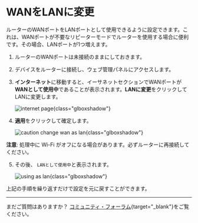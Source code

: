 # WANをLANに変更

ルーターのWANポートをLANポートとして使用できるように設定できます。これは、WANポートが不要なリピーターモードでルーターを使用する場合に便利です。その場合、LANポートが1つ増えます。

1. ルーターのWANポートは未接続のままにしておきます。

2. デバイスをルーターに接続し、ウェブ管理パネルにアクセスします。

3. **インターネット**に移動すると、イーサネットセクションでWANポートが**WANとして使用中**であることが表示されます。**LANに変更**をクリックしてLANに変更します。

	![internet page](https://static.gl-inet.com/docs/router/en/4/tutorials/change_wan_to_lan/ethernet_no_cable.png){class="glboxshadow"}

4. **適用**をクリックして確定します。

	![caution change wan as lan](https://static.gl-inet.com/docs/router/en/4/tutorials/change_wan_to_lan/ethernet_change_to_lan_caution.png){class="glboxshadow"}

  **注意**: 処理中に Wi-Fi がオフになる場合があります。必ずルーターに再接続してください。

5. その後、 `LANとして使用中`と表示されます。

	![using as lan](https://static.gl-inet.com/docs/router/en/4/tutorials/change_wan_to_lan/ethernet_using_as_lan.png){class="glboxshadow"}

上記の手順を繰り返すだけで設定を元に戻すことができます。

---

まだご質問はありますか？ [コミュニティ・フォーラム](https://forum.gl-inet.com){target="_blank"}をご覧ください。
